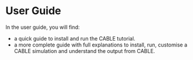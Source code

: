 # User Guide

In the user guide, you will find:

- a quick guide to install and run the CABLE tutorial.
- a more complete guide with full explanations to install, run, customise a CABLE simulation and understand the output from CABLE.